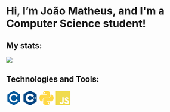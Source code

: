 <h1>Hi, I’m João Matheus, and I'm a Computer Science student!</h1>
<h2>My stats:</h2>
<img src="https://github-readme-stats.vercel.app/api?username=JoaoMathus&show_icons=true&theme=ADD_THEME_HERE" width="400">
<h2>Technologies and Tools:</h2>
<div>
 <img src="https://github.com/devicons/devicon/blob/master/icons/c/c-plain.svg" title="C" alt="C" width="40" height="40">
 <img src="https://github.com/devicons/devicon/blob/master/icons/cplusplus/cplusplus-plain.svg" title="C++" alt="C++" width="40" height="40">
 <img src="https://github.com/devicons/devicon/blob/master/icons/python/python-plain.svg" title="Python" alt="Python" width="40" height="40">
 <img src="https://github.com/devicons/devicon/blob/master/icons/javascript/javascript-plain.svg" title="Javascript" alt="Javascript" width="40" height="40">
</div>
